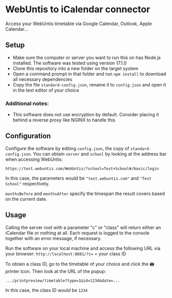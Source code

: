 # WebUntis to iCalendar connector

Access your WebUntis timetable via Google Calendar, Outlook, Apple Calendar...

## Setup

- Make sure the computer or server you want to run this on has Node.js installed. The software was tested using version 17.1.0
- Clone this repository into a new folder on the target system
- Open a command prompt in that folder and run `npm install` to download all necessary dependencies
- Copy the file `standard-config.json`, rename it to `config.json` and open it in the text editor of your choice

### Additional notes:

- This software does not use encryption by default. Consider placing it behind a reverse proxy like NGINX to handle this

## Configuration

Configure the software by editing `config.json`, the copy of `standard-config.json`.
You can obtain `server` and `school` by looking at the address bar when accessing WebUntis:

`https://test.webuntis.com/WebUntis/?school=Test+School#/basic/login`

In this case, the parameters would be `"test.webuntis.com"` and `"Test School"` respectively.

`monthsBefore` and `monthsAfter` specify the timespan the result covers based on the current date.

## Usage

Calling the server root with a parameter "c" or "class" will return either an iCalendar file or nothing at all.
Each request is logged to the console together with an error message, if necessary.

Run the software on your local machine and access the following URL via your browser:
`http://localhost:8081/?c=` + your class ID

To obtain a class ID, go to the timetable of your choice and click the 🖨 printer icon. Then look at the URL of the popup:

`.../printpreview/timetable?type=1&id=1234&date=...`

In this case, the class ID would be `1234`
